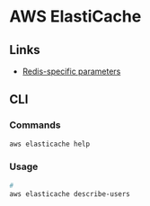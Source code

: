 # AWS ElastiCache

<!--
https://redis.io/topics/lru-cache#:~:text=allkeys%2Dlru%3A%20evict%20keys%20by,for%20the%20new%20data%20added
-->

## Links

- [Redis-specific parameters](https://docs.aws.amazon.com/AmazonElastiCache/latest/red-ug/ParameterGroups.Redis.html)

## CLI

### Commands

```sh
aws elasticache help
```

### Usage

```sh
#
aws elasticache describe-users
```

